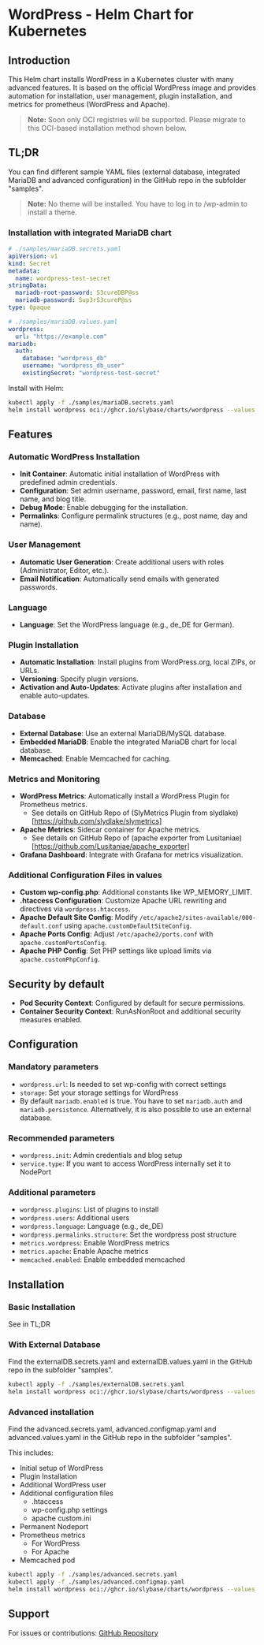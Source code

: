 # WordPress - Helm Chart for Kubernetes

## Introduction
This Helm chart installs WordPress in a Kubernetes cluster with many advanced features. It is based on the official WordPress image and provides automation for installation, user management, plugin installation, and metrics for prometheus (WordPress and Apache).

> **Note:** Soon only OCI registries will be supported. Please migrate to this OCI-based installation method shown below.

## TL;DR

You can find different sample YAML files (external database, integrated MariaDB and advanced configuration) in the GitHub repo in the subfolder "samples".

> **Note:** No theme will be installed. You have to log in to /wp-admin to install a theme.


### Installation with integrated MariaDB chart

```yaml
# ./samples/mariaDB.secrets.yaml
apiVersion: v1
kind: Secret
metadata:
  name: wordpress-test-secret
stringData:
  mariadb-root-password: S3cureDBP@ss
  mariadb-password: Sup3rS3cureP@ss
type: Opaque

```

```yaml
# ./samples/mariaDB.values.yaml
wordpress:
  url: "https://example.com"
mariadb:
  auth:
    database: "wordpress_db"
    username: "wordpress_db_user"
    existingSecret: "wordpress-test-secret"
```

Install with Helm:
```bash
kubectl apply -f ./samples/mariaDB.secrets.yaml
helm install wordpress oci://ghcr.io/slybase/charts/wordpress --values ./samples/mariaDB.values.yaml
```

## Features

### Automatic WordPress Installation
- **Init Container**: Automatic initial installation of WordPress with predefined admin credentials.
- **Configuration**: Set admin username, password, email, first name, last name, and blog title.
- **Debug Mode**: Enable debugging for the installation.
- **Permalinks**: Configure permalink structures (e.g., post name, day and name).

### User Management
- **Automatic User Generation**: Create additional users with roles (Administrator, Editor, etc.).
- **Email Notification**: Automatically send emails with generated passwords.

### Language
- **Language**: Set the WordPress language (e.g., de_DE for German).

### Plugin Installation
- **Automatic Installation**: Install plugins from WordPress.org, local ZIPs, or URLs.
- **Versioning**: Specify plugin versions.
- **Activation and Auto-Updates**: Activate plugins after installation and enable auto-updates.

### Database
- **External Database**: Use an external MariaDB/MySQL database.
- **Embedded MariaDB**: Enable the integrated MariaDB chart for local database.
- **Memcached**: Enable Memcached for caching.

### Metrics and Monitoring
- **WordPress Metrics**: Automatically install a WordPress Plugin for Prometheus metrics.
  - See details on GitHub Repo of (SlyMetrics Plugin from slydlake)[https://github.com/slydlake/slymetrics] 
- **Apache Metrics**: Sidecar container for Apache metrics.
  - See details on GitHub Repo of (apache exporter from Lusitaniae)[https://github.com/Lusitaniae/apache_exporter]
- **Grafana Dashboard**: Integrate with Grafana for metrics visualization.


### Additional Configuration Files in values
- **Custom wp-config.php**: Additional constants like WP_MEMORY_LIMIT.
- **.htaccess Configuration**: Customize Apache URL rewriting and directives via `wordpress.htaccess`.
- **Apache Default Site Config**: Modify `/etc/apache2/sites-available/000-default.conf` using `apache.customDefaultSiteConfig`.
- **Apache Ports Config**: Adjust `/etc/apache2/ports.conf` with `apache.customPortsConfig`.
- **Apache PHP Config**: Set PHP settings like upload limits via `apache.customPhpConfig`.


## Security by default

- **Pod Security Context**: Configured by default for secure permissions.
- **Container Security Context**: RunAsNonRoot and additional security measures enabled.


## Configuration

### Mandatory parameters
- `wordpress.url`: Is needed to set wp-config with correct settings
- `storage`: Set your storage settings for WordPress
- By default `mariadb.enabled` is true. You have to set `mariadb.auth` and `mariadb.persistence`. Alternatively, it is also possible to use an external database.

### Recommended parameters
- `wordpress.init`: Admin credentials and blog setup
- `service.type`: If you want to access WordPress internally set it to NodePort

### Additional parameters
- `wordpress.plugins`: List of plugins to install
- `wordpress.users`: Additional users
- `wordpress.language`: Language (e.g., de_DE)
- `wordpress.permalinks.structure`: Set the wordpress post structure
- `metrics.wordpress`: Enable WordPress metrics
- `metrics.apache`: Enable Apache metrics
- `memcached.enabled`: Enable embedded memcached


## Installation

### Basic Installation
See in TL;DR

### With External Database
Find the externalDB.secrets.yaml and externalDB.values.yaml in the GitHub repo in the subfolder "samples".

```bash
kubectl apply -f ./samples/externalDB.secrets.yaml
helm install wordpress oci://ghcr.io/slybase/charts/wordpress --values ./samples/externalDB.values.yaml
```

### Advanced installation
Find the advanced.secrets.yaml, advanced.configmap.yaml and advanced.values.yaml in the GitHub repo in the subfolder "samples".

This includes:
* Initial setup of WordPress
* Plugin Installation
* Additional WordPress user
* Additional configuration files
  * .htaccess
  * wp-config.php settings
  * apache custom.ini
* Permanent Nodeport
* Prometheus metrics
  * For WordPress
  * For Apache
* Memcached pod 

```bash
kubectl apply -f ./samples/advanced.secrets.yaml
kubectl apply -f ./samples/advanced.configmap.yaml
helm install wordpress oci://ghcr.io/slybase/charts/wordpress --values ./samples/advanced.values.yaml
```

## Support

For issues or contributions: [GitHub Repository](https://github.com/slydlake/helm-charts)
